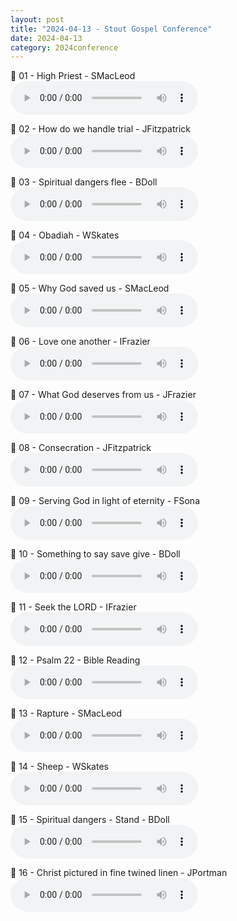 ```yaml
---
layout: post
title: "2024-04-13 - Stout Gospel Conference"
date: 2024-04-13
category: 2024conference
---
```


<p>
🎵 01 - High Priest - SMacLeod <br>
<audio controls>
  <source src="https://archive.org/download/2024-gospel-conference-audio/2024-04-13%20-%20Stout%20Gospel%20Conference/01-High_Priest-SMacLeod.mp3" type="audio/mpeg">
  Your browser does not support the audio element.
</audio>
</p>
<p>
🎵 02 - How do we handle trial - JFitzpatrick <br>
<audio controls>
  <source src="https://archive.org/download/2024-gospel-conference-audio/2024-04-13%20-%20Stout%20Gospel%20Conference/02-How_do_we_handle_trial-JFitzpatrick.mp3" type="audio/mpeg">
  Your browser does not support the audio element.
</audio>
</p>
<p>
🎵 03 - Spiritual dangers flee - BDoll <br>
<audio controls>
  <source src="https://archive.org/download/2024-gospel-conference-audio/2024-04-13%20-%20Stout%20Gospel%20Conference/03-Spiritual_dangers_flee-BDoll.mp3" type="audio/mpeg">
  Your browser does not support the audio element.
</audio>
</p>
<p>
🎵 04 - Obadiah - WSkates <br>
<audio controls>
  <source src="https://archive.org/download/2024-gospel-conference-audio/2024-04-13%20-%20Stout%20Gospel%20Conference/04-Obadiah-WSkates.mp3" type="audio/mpeg">
  Your browser does not support the audio element.
</audio>
</p>
<p>
🎵 05 - Why God saved us - SMacLeod <br>
<audio controls>
  <source src="https://archive.org/download/2024-gospel-conference-audio/2024-04-13%20-%20Stout%20Gospel%20Conference/05-Why_God_saved_us-SMacLeod.mp3" type="audio/mpeg">
  Your browser does not support the audio element.
</audio>
</p>
<p>
🎵 06 - Love one another - IFrazier <br>
<audio controls>
  <source src="https://archive.org/download/2024-gospel-conference-audio/2024-04-13%20-%20Stout%20Gospel%20Conference/06-Love_one_another-IFrazier.mp3" type="audio/mpeg">
  Your browser does not support the audio element.
</audio>
</p>
<p>
🎵 07 - What God deserves from us - JFrazier <br>
<audio controls>
  <source src="https://archive.org/download/2024-gospel-conference-audio/2024-04-13%20-%20Stout%20Gospel%20Conference/07-What_God_deserves_from_us-JFrazier.mp3" type="audio/mpeg">
  Your browser does not support the audio element.
</audio>
</p>
<p>
🎵 08 - Consecration - JFitzpatrick <br>
<audio controls>
  <source src="https://archive.org/download/2024-gospel-conference-audio/2024-04-13%20-%20Stout%20Gospel%20Conference/08-Consecration-JFitzpatrick.mp3" type="audio/mpeg">
  Your browser does not support the audio element.
</audio>
</p>
<p>
🎵 09 - Serving God in light of eternity - FSona <br>
<audio controls>
  <source src="https://archive.org/download/2024-gospel-conference-audio/2024-04-13%20-%20Stout%20Gospel%20Conference/09-Serving_God_in_light_of_eternity-FSona.mp3" type="audio/mpeg">
  Your browser does not support the audio element.
</audio>
</p>
<p>
🎵 10 - Something to say save give - BDoll <br>
<audio controls>
  <source src="https://archive.org/download/2024-gospel-conference-audio/2024-04-13%20-%20Stout%20Gospel%20Conference/10-Something_to_say_save_give-BDoll.mp3" type="audio/mpeg">
  Your browser does not support the audio element.
</audio>
</p>
<p>
🎵 11 - Seek the LORD - IFrazier <br>
<audio controls>
  <source src="https://archive.org/download/2024-gospel-conference-audio/2024-04-13%20-%20Stout%20Gospel%20Conference/11-Seek_the_LORD-IFrazier.mp3" type="audio/mpeg">
  Your browser does not support the audio element.
</audio>
</p>
<p>
🎵 12 - Psalm 22 - Bible Reading <br>
<audio controls>
  <source src="https://archive.org/download/2024-gospel-conference-audio/2024-04-13%20-%20Stout%20Gospel%20Conference/12-Psalm_22-Bible_Reading.mp3" type="audio/mpeg">
  Your browser does not support the audio element.
</audio>
</p>
<p>
🎵 13 - Rapture - SMacLeod <br>
<audio controls>
  <source src="https://archive.org/download/2024-gospel-conference-audio/2024-04-13%20-%20Stout%20Gospel%20Conference/13-Rapture-SMacLeod.mp3" type="audio/mpeg">
  Your browser does not support the audio element.
</audio>
</p>
<p>
🎵 14 - Sheep - WSkates <br>
<audio controls>
  <source src="https://archive.org/download/2024-gospel-conference-audio/2024-04-13%20-%20Stout%20Gospel%20Conference/14-Sheep-WSkates.mp3" type="audio/mpeg">
  Your browser does not support the audio element.
</audio>
</p>
<p>
🎵 15 - Spiritual dangers - Stand - BDoll <br>
<audio controls>
  <source src="https://archive.org/download/2024-gospel-conference-audio/2024-04-13%20-%20Stout%20Gospel%20Conference/15-Spiritual_dangers-Stand-BDoll.mp3" type="audio/mpeg">
  Your browser does not support the audio element.
</audio>
</p>
<p>
🎵 16 - Christ pictured in fine twined linen - JPortman <br>
<audio controls>
  <source src="https://archive.org/download/2024-gospel-conference-audio/2024-04-13%20-%20Stout%20Gospel%20Conference/16-Christ_pictured_in_fine_twined_linen-JPortman.mp3" type="audio/mpeg">
  Your browser does not support the audio element.
</audio>
</p>
